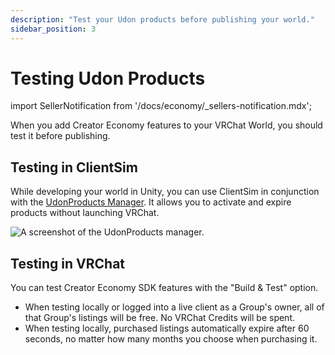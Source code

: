 ```yaml
---
description: "Test your Udon products before publishing your world."
sidebar_position: 3
---
```


# Testing Udon Products

import SellerNotification from '/docs/economy/_sellers-notification.mdx';

<SellerNotification/>

When you add Creator Economy features to your VRChat World, you should test it before publishing.

## Testing in ClientSim

While developing your world in Unity, you can use ClientSim in conjunction with the [UdonProducts Manager](/economy/sdk/getting-started#how-to-use-the-udonproduct-manager). It allows you to activate and expire products without launching VRChat.

![A screenshot of the UdonProducts manager.](/img/economy/sdk/udonproducts-manager.png)

## Testing in VRChat

You can test Creator Economy SDK features with the "Build & Test" option.
- When testing locally or logged into a live client as a Group's owner, all of that Group's listings will be free. No VRChat Credits will be spent.
- When testing locally, purchased listings automatically expire after 60 seconds, no matter how many months you choose when purchasing it.
